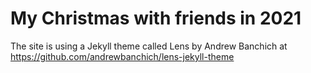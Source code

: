 # My Christmas with friends in 2021 

The site is using a Jekyll theme called Lens by Andrew Banchich at https://github.com/andrewbanchich/lens-jekyll-theme

